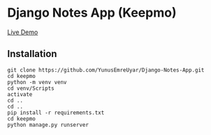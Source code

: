# Django Notes App (Keepmo)
[Live Demo](http://keepmo.pythonanywhere.com)

## Installation

    git clone https://github.com/YunusEmreUyar/Django-Notes-App.git    
	cd keepmo
	python -m venv venv
	cd venv/Scripts
	activate
	cd ..
	cd ..
	pip install -r requirements.txt
	cd keepmo
	python manage.py runserver
